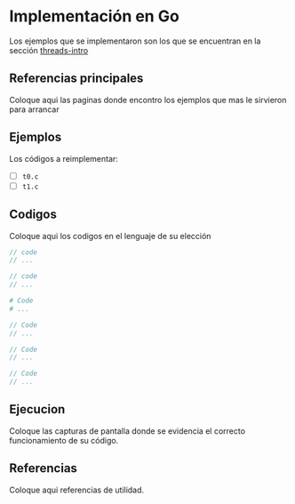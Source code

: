 # Implementación en Go

Los ejemplos que se implementaron son los que se encuentran en la sección [threads-intro](../../threads-intro/)

## Referencias principales

Coloque aqui las paginas donde encontro los ejemplos que mas le sirvieron para arrancar

## Ejemplos

Los códigos a reimplementar:
- [ ] `t0.c`
- [ ] `t1.c`

## Codigos

Coloque aqui los codigos en el lenguaje de su elección

```c
// code
// ...
```

```cpp
// code
// ...
```


```python
# Code
# ...
```


```java
// Code
// ...
```


```go
// Code
// ...
```

```rust
// Code
// ...
```

## Ejecucion

Coloque las capturas de pantalla donde se evidencia el correcto funcionamiento de su código. 


## Referencias

Coloque aqui referencias de utilidad.